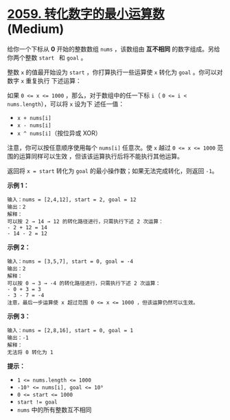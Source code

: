 # [2059. 转化数字的最小运算数][link] (Medium)

[link]: https://leetcode.cn/problems/minimum-operations-to-convert-number/

给你一个下标从 **0** 开始的整数数组 `nums` ，该数组由 **互不相同** 的数字组成。另给你两个整数 `start
` 和 `goal` 。

整数 `x` 的值最开始设为 `start` ，你打算执行一些运算使 `x` 转化为 `goal` 。你可以对数字 `x` 重复执行
下述运算：

如果 `0 <= x <= 1000` ，那么，对于数组中的任一下标 `i`（ `0 <= i < nums.length`），可以将 `x` 设为下
述任一值：

- `x + nums[i]`
- `x - nums[i]`
- `x ^ nums[i]`（按位异或 XOR）

注意，你可以按任意顺序使用每个 `nums[i]` 任意次。使 `x` 越过 `0 <= x <= 1000` 范围的运算同样可以生效
，但该该运算执行后将不能执行其他运算。

返回将 `x = start` 转化为 `goal` 的最小操作数；如果无法完成转化，则返回 `-1`。

**示例 1：**

```
输入：nums = [2,4,12], start = 2, goal = 12
输出：2
解释：
可以按 2 → 14 → 12 的转化路径进行，只需执行下述 2 次运算：
- 2 + 12 = 14
- 14 - 2 = 12
```

**示例 2：**

```
输入：nums = [3,5,7], start = 0, goal = -4
输出：2
解释：
可以按 0 → 3 → -4 的转化路径进行，只需执行下述 2 次运算：
- 0 + 3 = 3
- 3 - 7 = -4
注意，最后一步运算使 x 超过范围 0 <= x <= 1000 ，但该运算仍然可以生效。
```

**示例 3：**

```
输入：nums = [2,8,16], start = 0, goal = 1
输出：-1
解释：
无法将 0 转化为 1
```

**提示：**

- `1 <= nums.length <= 1000`
- `-10⁹ <= nums[i], goal <= 10⁹`
- `0 <= start <= 1000`
- `start != goal`
- `nums` 中的所有整数互不相同
